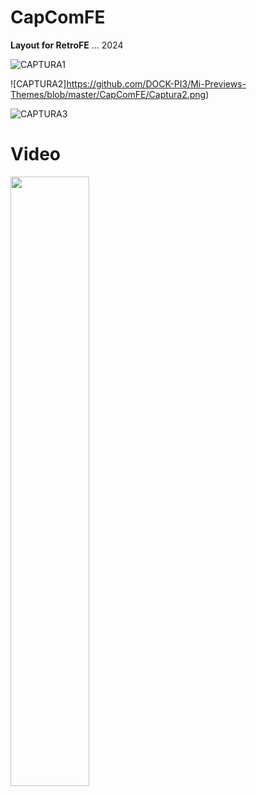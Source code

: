 # CapComFE

 **Layout for RetroFE** ... 2024


![CAPTURA1](https://github.com/DOCK-PI3/Mi-Previews-Themes/blob/master/CapComFE/Captura1.png)


![CAPTURA2]https://github.com/DOCK-PI3/Mi-Previews-Themes/blob/master/CapComFE/Captura2.png)


![CAPTURA3](https://github.com/DOCK-PI3/Mi-Previews-Themes/blob/master/CapComFE/Captura3.png)


# Video

[<img src="https://i9.ytimg.com/vi_webp/gGa9F7QuIEA/mq3.webp?sqp=CJDxvK8G-oaymwEmCMACELQB8quKqQMa8AEB-AH-CYAC0AWKAgwIABABGH8gQyg1MA8=&rs=AOn4CLCcSDUSJZ5s5aFavl_2hfd3R8r6Ig" width="50%">](https://www.youtube.com/watch?v=gGa9F7QuIEA)

